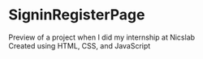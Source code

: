 # SigninRegisterPage
Preview of a project when I did my internship at Nicslab <br />
Created using HTML, CSS, and JavaScript
